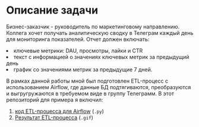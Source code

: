 # Описание задачи

<p>Бизнес-заказчик - руководитель по маркетинговому направлению. Коллега хочет получать
									аналитическую сводку в Телеграм каждый день для мониторинга показателей.
								Отчет должен включать:
								<li>ключевые метрики: DAU, просмотры, лайки и CTR
								<li>текст с информацией о значениях ключевых метрик за предыдущий день
								<li>график со значениями метрик за предыдущие 7 дней.

В рамках данной работы мной был подготовлен ETL-процесс с использованием Airflow, где данные  БД подтягиваются, преобразуются и выгругружаются в требуемом виде в группу Телеграмм.
В этот репозиторий для примера я включил:

1. [код ETL-процесса для Airflow](https://github.com/NikitaMaslov93/PortfolioProjects/blob/main/Python/ETL-%D0%BF%D1%80%D0%BE%D1%86%D0%B5%D1%81%D1%81%D1%8B/%D0%90%D0%B2%D1%82%D0%BE%D0%BC%D0%B0%D1%82%D0%B8%D0%B7%D0%B0%D1%86%D0%B8%D1%8F%20%D0%BE%D1%82%D1%87%D0%B5%D1%82%D0%BD%D0%BE%D1%81%D1%82%D0%B8%201.py) (`.py`)
2. [Результат ETL-процесса](https://github.com/NikitaMaslov93/PortfolioProjects/blob/main/Python/ETL-%D0%BF%D1%80%D0%BE%D1%86%D0%B5%D1%81%D1%81%D1%8B/%D0%BE%D1%82%D1%87%D0%B5%D1%82%20%D0%BF%D0%BE%20%D0%BB%D0%B5%D0%BD%D1%82%D0%B5.gif) (`.gif`)

